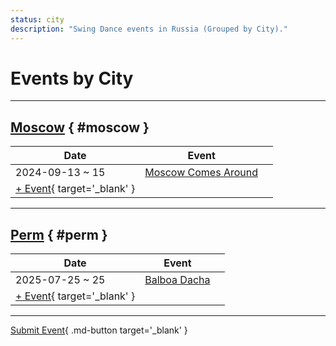 ```yaml
---
status: city
description: "Swing Dance events in Russia (Grouped by City)."
---
```


# Events by City

---

## <a id=moscow></a>[Moscow](#moscow) { #moscow }

| Date | Event | |
| --- | --- | --- |
| 2024-09-13 ~ 15 | [Moscow Comes Around](moscow-comes-around-2024.md) |  |
| [+ Event](https://github.com/swingdance/events/issues/new?assignees=&labels=add+event&projects=&template=02-add_entity.yml&title=%5B2024%2Fru%5D%20%3CName%3E&region=ru&province=Moscow&city=Moscow&org_id=&date_starts=2024-&date_ends=2024-){ target='_blank' }

---

## <a id=perm></a>[Perm](#perm) { #perm }

| Date | Event | |
| --- | --- | --- |
| 2025-07-25 ~ 25 | [Balboa Dacha](balboa-dacha-2025.md) |  |
| [+ Event](https://github.com/swingdance/events/issues/new?assignees=&labels=add+event&projects=&template=02-add_entity.yml&title=%5B2024%2Fru%5D%20%3CName%3E&region=ru&province=Perm&city=Perm&org_id=&date_starts=2024-&date_ends=2024-){ target='_blank' }

---

[Submit Event](https://github.com/swingdance/events/issues/new?assignees=&labels=add+event&projects=&template=02-add_entity.yml&title=%5Bru%5D%20%3CName%3E&region=ru&province=&city=&org_id=2024){ .md-button target='_blank' }

